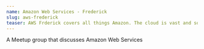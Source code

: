 ```yaml
---
name: Amazon Web Services - Frederick
slug: aws-frederick
teaser: AWS Frderick covers all things Amazon. The cloud is vast and so are Amazon's offerings. This group looks at all the cool tech that Amazon provides to build services for the web.
---
```

A Meetup group that discusses Amazon Web Services
